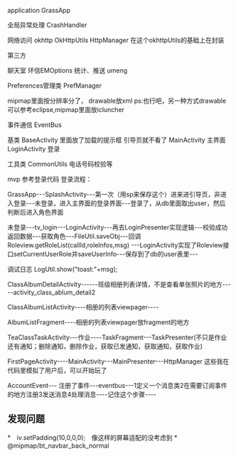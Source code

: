 application
GrassApp

全局异常处理
CrashHandler

网络访问
okhttp
OkHttpUtils
HttpManager 在这个okhttpUtils的基础上在封装

第三方

聊天室 环信EMOptions
统计、推送   umeng

Preferences管理类
PrefManager


mipmap里面按分辨率分了，
drawable放xml
ps:也行吧，另一种方式drawable可以参考eclipse,mipmap里面放icluncher

事件通信
EventBus

基类
BaseActivity 里面放了加载的提示框 
引导页就不看了
MainActivity 主界面
LoginActivity  登录


工具类
CommonUtils 电话号码校验等


mvp
参考登录代码
登录流程：

GrassApp---SplashActivity---第一次（用sp来保存这个）进来进引导页，非进入登录---未登录，进入主界面的登录界面---登录了，从db里面取出user，然后判断后进入角色界面

未登录---tv_login---LoginActivity---再去LoginPresenter实现逻辑---校验成功返回数据---获取角色---FileUtil.saveObj---回调Roleview.getRoleList(callId,roleInfos,msg)
---LoginActivity实现了Roleview接口setCurrentUserRole并saveUserInfo---保存到了db的user表里---


调试日志
LogUtil.show("toast:"+msg);


ClassAlbumDetailActivity------班级相册列表详情，不是查看单张照片的地方-----activity_class_ablum_detail2

ClassAlbumListActivity----相册的列表viewpager----

AlbumListFragment----相册的列表viewpager放fragment的地方


TeaClassTaskActivity---作业----TaskFragment---TaskPresenter(不只是作业还有通知；删除通知，删除作业，获取已发通知，获取通知，获取作业)



FirstPageActivity----MainActivity---MainPresenter---HttpManager
这些我在代码里模拟了用户后，可以开始玩了

AccountEvent--- 注册了事件---eventbus---1定义一个消息类2在需要订阅事件的地方注册3发送消息4处理消息----记住这个步骤----



## 发现问题
*　iv.setPadding(10,0,0,0);　像这样的屏幕适配的没考虑到
*　@mipmap/bt_navbar_back_normal





